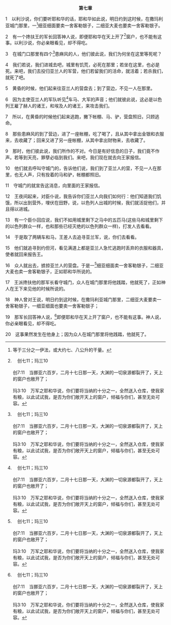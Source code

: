 <p style="text-align:center;font-weight:bold;">第七章</p>

1　以利沙说，你们要听耶和华的话，耶和华如此说，明日约到这时候，在撒玛利亚城门那里，一[^1]细亚细面要卖一舍客勒银子，二细亚大麦也要卖一舍客勒银子。

[^1]:等于三分之一伊法，或大约七、八公升的干量。

2　有一个搀扶王的军长回答神人说，即便耶和华在天上开了[^a]窗户，也不能有这事。以利沙说，你必亲眼看见，却不得吃。

[^a]:　创七11；玛三10<br><br>创7:11　当挪亚六百岁，二月十七日那一天，大渊的一切泉源都裂开了，天上的窗户也敞开了；<br><br>玛3:10　万军之耶和华说，你们要将当纳的十分之一，全然送入仓库，使我家有粮，以此试试我，是否为你们敞开天上的窗户，倾福与你们，甚至无处可容。

3　在城门口那里有四个[^a]患麻风的人，他们彼此说，我们为何坐在这里等死呢？

[^a]:　参利十三45～46；路四27<br><br>利13:45　患麻风灾病的人，他的衣服要撕裂，也要蓬头散发，蒙着上唇，喊叫说，不洁净！不洁净！<br><br>利13:46　灾病在他身上的日子，他就是不洁净的；他既是不洁净，就要独居营外。<br><br>路4:27　申言者以利沙的时候，以色列中有许多患麻风的，其中除了叙利亚人乃缦，没有一个得洁净的。

4　我们若说，我们进城去吧，城里有饥荒，必死在那里；若坐在这里，也必是死。来吧，我们去投归亚兰人的军营，他们若留我们的活命，就活着；若杀我们，就死了吧。

5　黄昏的时候，他们起来往亚兰人的营盘去；到了营边，不见一人在那里。

6　因为主使亚兰人的军队听见[^a]车马、大军的声音；他们就彼此说，这必是以色列王雇了赫人的诸王，和埃及人的诸王，来攻击我们。

[^a]:　参撒下五24；王下十九7；伯十五21<br><br>撒下5:24　你听见桑树梢上有脚步的声音，就要急速行动，因为那时耶和华已经在你前头去攻打非利士人的军队。<br><br>王下19:7　我必使一灵进入他里面，他要听见风声就归回本地。我必使他在那里倒在刀下。<br><br>伯15:21　惊吓的声音常在他耳中；在平安时，抢夺的必临到他。

7　所以，在黄昏的时候他们起来逃跑，撇下帐棚、马、驴，营盘照旧，只顾逃命。

8　那些患麻风的到了营边，进了一座帐棚，吃了喝了，且从其中拿出金银和衣服来，去收藏了；回来又进了另一座帐棚，从其中拿出财物来，去收藏了。

9　那时，他们彼此说，我们所作的不对。今日是有好信息的日子，我们竟不作声。若等到天亮，罪孽必临到我们。来吧，我们现在就去向王家报信。

10　他们就去呼叫守城门的，告诉他们说，我们到了亚兰人的营，不见一人在那里，也无人声，只有拴着的马和驴，帐棚都照旧。

11　守城门的就宣告这消息，向里面的王家报信。

12　王夜间起来，对臣仆说，我告诉你们亚兰人向我们如何行：他们知道我们饥饿，所以出到营外，埋伏在田野，说，以色列人出城的时候，我们就活捉他们，并且得以进城。

13　有一个臣仆回应说，我们不如用城里剩下之马中的五匹马(这些马和城里剩下的以色列群众一样，也和那些已经灭绝的以色列群众一样)，打发人去看看。

14　于是取了两辆车和马，王差人去追寻亚兰军，说，你们去看看。

15　他们就追寻到约但河，看见满道上都是亚兰人急忙逃跑时丢弃的衣服和器具，使者就回来报告王。

16　众人就出去，掳掠亚兰人的营盘。于是一[^a]细亚细面卖一舍客勒银子，二细亚大麦也卖一舍客勒银子，正如耶和华所说的。

[^a]:　王下七1；18<br><br>王下7:1　以利沙说，你们要听耶和华的话，耶和华如此说，明日约到这时候，在撒玛利亚城门那里，一细亚细面要卖一舍客勒银子，二细亚大麦也要卖一舍客勒银子。<br><br>王下7:18　神人曾对王说，明日约到这时候，在撒玛利亚城门那里，二细亚大麦要卖一舍客勒银子，一细亚细面也要卖一舍客勒银子；

17　王派搀扶他的那军长看守城门，众人在城门那里将他践踏，他就死了，正如神人在王下来见他的时候所说的。

18　神人曾对王说，明日约到这时候，在撒玛利亚城门那里，二细亚大麦要卖一舍客勒银子，一细亚细面也要卖一舍客勒银子；

19　那军长回答神人说，[^a]即便耶和华在天上开了窗户，也不能有这事。神人说，你必亲眼看见，却不得吃。

[^a]:　王下七2<br><br>王下7:2　有一个搀扶王的军长回答神人说，即便耶和华在天上开了窗户，也不能有这事。以利沙说，你必亲眼看见，却不得吃。

20　这事果然发生在他身上；因为众人在城门那里将他践踏，他就死了。
